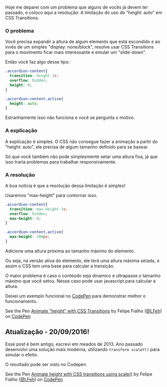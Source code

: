 Hoje me deparei com um problema que alguns de vocês já devem ter passado, e coloco aqui a resolução: A limitação do uso de "height: auto" em CSS Transitions.
 
### O problema 

Você precisa expandir a altura de algum elemento que está escondido e ao invés de um simples "display: none/block", resolve usar CSS Transitions para o movimento ficar mais interessante e emular um "slide-down".

Então você faz algo desse tipo:

````css
.accordion-content{
  transition: height 1s;  
  overflow: hidden;
  height: 0;
}

.accordion-content.active{
  height: auto;
}
````

Estranhamente isso não funciona e você se pergunta o motivo.
 
### A explicação 

A explicação é simples. O CSS não consegue fazer a animação a partir do "height: auto", ele precisa de algum tamanho definido para se basear.

Só que você também não pode simplesmente setar uma altura fixa, já que isso traria problemas para trabalhar responsivamente.

### A resolução 

A boa notícia é que a resolução dessa limitação é simples!

Usaremos "max-height" para contornar isso.

````css
.accordion-content{
  transition: max-height 1s;  
  overflow: hidden;
  max-height: 0;
}

.accordion-content.active{
  max-height: 300px;
}
````

Adicione uma altura próxima ao tamanho máximo do elemento.

Ou seja, na versão ativa do elemento, ele terá uma altura máxima setada, e assim o CSS tem uma base para calcular a transição.

O maior problema é caso o conteúdo seja dinamico e ultrapasse o tamanho máximo que você setou. Nesse caso pode usar javascript para calcular a altura.

Deixei um exemplo funcional no <a href="http://codepen.io/LFeh/pen/ICkwe">CodePen</a> para demonstrar melhor o funcionamento.

<p data-height="368" data-theme-id="0" data-slug-hash="ICkwe" data-user="LFeh" data-default-tab="result" class='codepen'>See the Pen <a href='http://codepen.io/LFeh/pen/ICkwe'>Animate "height" with CSS Transitions</a> by Felipe Fialho (<a href='http://codepen.io/LFeh'>@LFeh</a>) on <a href='http://codepen.io'>CodePen</a>
<script async src="//codepen.io/assets/embed/ei.js"></script>

## Atualização - 20/09/2016!

Esse post é bem antigo, escrevi em meados de 2013. Ano passado desenvolvi uma solução mais moderna, utilizando `transform scaleY()` para simular o efeito. 

O resultado pode ser visto no Codepen.

<p data-height="650" data-theme-id="0" data-slug-hash="LkOXBA" data-user="LFeh" data-default-tab="result" class='codepen'>See the Pen <a href='http://codepen.io/LFeh/pen/LkOXBA'>Animate height with CSS transitions using scale()</a> by Felipe Fialho (<a href='http://codepen.io/LFeh'>@LFeh</a>) on <a href='http://codepen.io'>CodePen</a>
<script async src="//codepen.io/assets/embed/ei.js"></script>